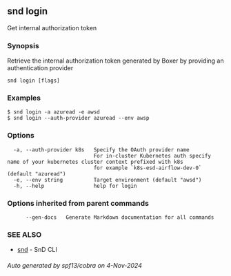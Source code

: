## snd login

Get internal authorization token

### Synopsis

Retrieve the internal authorization token generated by Boxer by providing an authentication provider

```
snd login [flags]
```

### Examples

```
$ snd login -a azuread -e awsd
$ snd login --auth-provider azuread --env awsp

```

### Options

```
  -a, --auth-provider k8s   Specify the OAuth provider name 
                            For in-cluster Kubernetes auth specify name of your kubernetes cluster context prefixed with k8s
                            for example `k8s-esd-airflow-dev-0` (default "azuread")
  -e, --env string          Target environment (default "awsd")
  -h, --help                help for login
```

### Options inherited from parent commands

```
      --gen-docs   Generate Markdown documentation for all commands
```

### SEE ALSO

* [snd](snd.md)	 - SnD CLI

###### Auto generated by spf13/cobra on 4-Nov-2024
